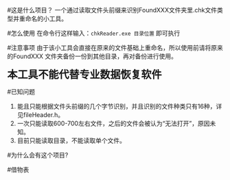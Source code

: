 #这是什么项目？
一个通过读取文件头前缀来识别FoundXXX文件夹里.chk文件类型并重命名的小工具。

#怎么使用
在命令行这样输入：`chkReader.exe 目录位置`  即可执行

#注意事项
由于该小工具会直接在原来的文件基础上重命名，所以使用前请将原来的FoundXXX
文件夹备份一份到其他目录，再对备份进行使用。

<font size=5>**本工具不能代替专业数据恢复软件**</font>

#已知问题
1. 能且只能根据文件头前缀的几个字节识别，并且识别的文件种类只有16种，详见fileHeader.h。
2. 一次只能读取600-700左右文件，之后的文件会被认为“无法打开”，原因未知。
3. 目前只能读取目录，不能读取单个文件。

#为什么会有这个项目?

#借物表
